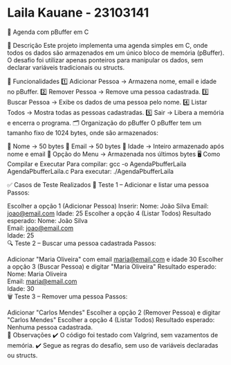 # Laila Kauane - 23103141

📒 Agenda com pBuffer em C

📌 Descrição
Este projeto implementa uma agenda simples em C, onde todos os dados são armazenados em um único bloco de memória (pBuffer). O desafio foi utilizar apenas ponteiros para manipular os dados, sem declarar variáveis tradicionais ou structs.

🔧 Funcionalidades
1️⃣ Adicionar Pessoa → Armazena nome, email e idade no pBuffer.
2️⃣ Remover Pessoa → Remove uma pessoa cadastrada.
3️⃣ Buscar Pessoa → Exibe os dados de uma pessoa pelo nome.
4️⃣ Listar Todos → Mostra todas as pessoas cadastradas.
5️⃣ Sair → Libera a memória e encerra o programa.
🗂 Organização do pBuffer
O pBuffer tem um tamanho fixo de 1024 bytes, onde são armazenados:

📛 Nome → 50 bytes
📧 Email → 50 bytes
🔢 Idade → Inteiro armazenado após nome e email
📌 Opção do Menu → Armazenada nos últimos bytes
🖥 Como Compilar e Executar
Para compilar:
gcc -o AgendaPbufferLaila AgendaPbufferLaila.c
Para executar:
./AgendaPbufferLaila

✅ Casos de Teste Realizados
📝 Teste 1 – Adicionar e listar uma pessoa
Passos:

Escolher a opção 1 (Adicionar Pessoa)
Inserir:
Nome: João Silva
Email: joao@email.com
Idade: 25
Escolher a opção 4 (Listar Todos)
Resultado esperado:
Nome: João Silva  
Email: joao@email.com  
Idade: 25  
🔍 Teste 2 – Buscar uma pessoa cadastrada
Passos:

Adicionar "Maria Oliveira" com email maria@email.com e idade 30
Escolher a opção 3 (Buscar Pessoa) e digitar "Maria Oliveira"
Resultado esperado:
Nome: Maria Oliveira  
Email: maria@email.com  
Idade: 30  
🗑️ Teste 3 – Remover uma pessoa
Passos:

Adicionar "Carlos Mendes"
Escolher a opção 2 (Remover Pessoa) e digitar "Carlos Mendes"
Escolher a opção 4 (Listar Todos)
Resultado esperado:
Nenhuma pessoa cadastrada.  
📌 Observações
✔️ O código foi testado com Valgrind, sem vazamentos de memória.
✔️ Segue as regras do desafio, sem uso de variáveis declaradas ou structs.
